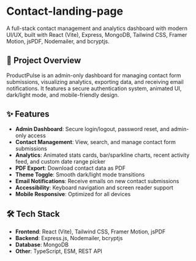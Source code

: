 # Contact-landing-page

A full-stack contact management and analytics dashboard with modern UI/UX, built with React (Vite), Express, MongoDB, Tailwind CSS, Framer Motion, jsPDF, Nodemailer, and bcryptjs.

## 🚀 Project Overview
ProductPulse is an admin-only dashboard for managing contact form submissions, visualizing analytics, exporting data, and receiving email notifications. It features a secure authentication system, animated UI, dark/light mode, and mobile-friendly design.

## ✨ Features
- **Admin Dashboard**: Secure login/logout, password reset, and admin-only access
- **Contact Management**: View, search, and manage contact form submissions
- **Analytics**: Animated stats cards, bar/sparkline charts, recent activity feed, and custom date range picker
- **PDF Export**: Download contact data as PDF
- **Theme Toggle**: Smooth dark/light mode transitions
- **Email Notifications**: Receive emails on new contact submissions
- **Accessibility**: Keyboard navigation and screen reader support
- **Mobile Responsive**: Optimized for all devices

## 🛠️ Tech Stack
- **Frontend**: React (Vite), Tailwind CSS, Framer Motion, jsPDF
- **Backend**: Express.js, Nodemailer, bcryptjs
- **Database**: MongoDB
- **Other**: TypeScript, ESM, REST API
